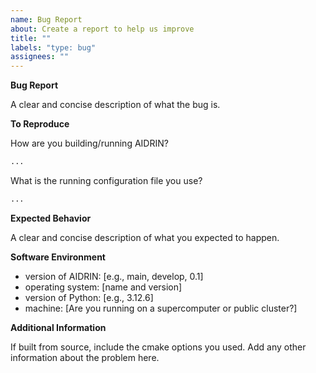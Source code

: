 ```yaml
---
name: Bug Report
about: Create a report to help us improve
title: ""
labels: "type: bug"
assignees: ""
---
```


**Bug Report**

A clear and concise description of what the bug is.

**To Reproduce**

How are you building/running AIDRIN?

```bash
...
```

What is the running configuration file you use?

```bash
...
```

**Expected Behavior**

A clear and concise description of what you expected to happen.

**Software Environment**

- version of AIDRIN: [e.g., main, develop, 0.1]
- operating system: [name and version]
- version of Python: [e.g., 3.12.6]
- machine: [Are you running on a supercomputer or public cluster?]

**Additional Information**

If built from source, include the cmake options you used.
Add any other information about the problem here.

